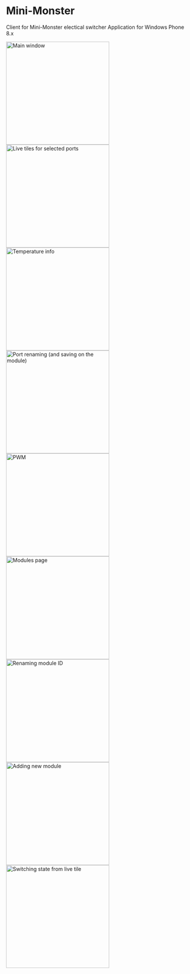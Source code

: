 Mini-Monster
============

Client for Mini-Monster electical switcher
Application for Windows Phone 8.x

<img src="./Screenshots/1.png" width="280px" alt="Main window"/> 
<img src="./Screenshots/0.png" width="280px" alt="Live tiles for selected ports"/> 
<img src="./Screenshots/2.png" width="280px" alt="Temperature info"/> 
<img src="./Screenshots/4.png" width="280px" alt="Port renaming (and saving on the module)"/> 
<img src="./Screenshots/3.png" width="280px" alt="PWM"/> 
<img src="./Screenshots/5.png" width="280px" alt="Modules page"/> 
<img src="./Screenshots/6.png" width="280px" alt="Renaming module ID"/> 
<img src="./Screenshots/7.png" width="280px" alt="Adding new module"/> 
<img src="./Screenshots/8.png" width="280px" alt="Switching state from live tile"/>
